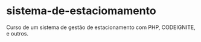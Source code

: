 # sistema-de-estaciomamento
Curso  de um sistema de gestão de estacionamento com PHP, CODEIGNITE, e outros.
